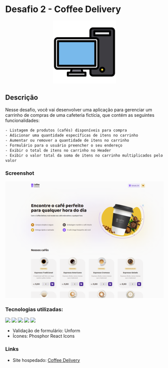 # Desafio 2 - Coffee Delivery

<p align="center">
  <img src="../../computer.png" width="200px" height="200px"/></p>
<p align="center">

## Descrição

Nesse desafio, você vai desenvolver uma aplicação para gerenciar um carrinho de compras de uma cafeteria fictícia, que contém as seguintes funcionalidades:

    - Listagem de produtos (cafés) disponíveis para compra
    - Adicionar uma quantidade específicas de itens no carrinho
    - Aumentar ou remover a quantidade de itens no carrinho
    - Formulário para o usuário preencher o seu endereço
    - Exibir o total de itens no carrinho no Header
    - Exibir o valor total da soma de itens no carrinho multiplicados pelo valor

### Screenshot
![](../../images/coffee-delivery.png)

### Tecnologias utilizadas:

[<img src="https://img.shields.io/badge/React-61DAFB.svg?style=for-the-badge&logo=React&logoColor=black" />](https://github.com/glsvitoria)
[<img src="https://img.shields.io/badge/TypeScript-3178C6.svg?style=for-the-badge&logo=TypeScript&logoColor=white" />](https://github.com/glsvitoria)
[<img src="https://img.shields.io/badge/Tailwind%20CSS-06B6D4.svg?style=for-the-badge&logo=Tailwind-CSS&logoColor=white" />](https://github.com/glsvitoria)
[<img src="https://img.shields.io/badge/Sass-CC6699.svg?style=for-the-badge&logo=Sass&logoColor=white" />](https://github.com/glsvitoria)
[<img src="https://img.shields.io/badge/PostCSS-DD3A0A.svg?style=for-the-badge&logo=PostCSS&logoColor=white" />](https://github.com/glsvitoria)

-  Validação de formulário: Unform
-  Ícones: Phosphor React Icons

### Links

-  Site hospedado: [Coffee Delivery](https://coffee-delivery-jade.vercel.app/)